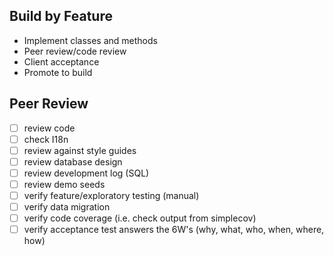 ## Build by Feature

* Implement classes and methods
* Peer review/code review
* Client acceptance
* Promote to build

## Peer Review

- [ ] review code
- [ ] check I18n
- [ ] review against style guides
- [ ] review database design
- [ ] review development log (SQL)
- [ ] review demo seeds
- [ ] verify feature/exploratory testing (manual)
- [ ] verify data migration
- [ ] verify code coverage (i.e. check output from simplecov)
- [ ] verify acceptance test answers the 6W's (why, what, who, when, where, how)
